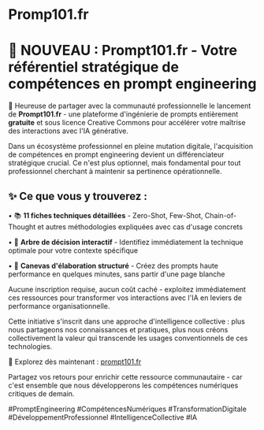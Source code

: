 # Promp101.fr


# 🚀 NOUVEAU : Prompt101.fr - Votre référentiel stratégique de compétences en prompt engineering

📣 Heureuse de partager avec la communauté professionnelle le lancement de **Prompt101.fr** - une plateforme d'ingénierie de prompts entièrement **gratuite** et sous licence Creative Commons pour accélérer votre maîtrise des interactions avec l'IA générative.

Dans un écosystème professionnel en pleine mutation digitale, l'acquisition de compétences en prompt engineering devient un différenciateur stratégique crucial. Ce n'est plus optionnel, mais fondamental pour tout professionnel cherchant à maintenir sa pertinence opérationnelle.

## ✨ Ce que vous y trouverez :

• 📚 **11 fiches techniques détaillées** - Zero-Shot, Few-Shot, Chain-of-Thought et autres méthodologies expliquées avec cas d'usage concrets

• 🌳 **Arbre de décision interactif** - Identifiez immédiatement la technique optimale pour votre contexte spécifique

• 📝 **Canevas d'élaboration structuré** - Créez des prompts haute performance en quelques minutes, sans partir d'une page blanche

Aucune inscription requise, aucun coût caché - exploitez immédiatement ces ressources pour transformer vos interactions avec l'IA en leviers de performance organisationnelle.

Cette initiative s'inscrit dans une approche d'intelligence collective : plus nous partageons nos connaissances et pratiques, plus nous créons collectivement la valeur qui transcende les usages conventionnels de ces technologies.

🔗 Explorez dès maintenant : [prompt101.fr](https://prompt101.fr)

Partagez vos retours pour enrichir cette ressource communautaire - car c'est ensemble que nous développerons les compétences numériques critiques de demain.

#PromptEngineering #CompétencesNumériques #TransformationDigitale #DéveloppementProfessionnel #IntelligenceCollective #IA

